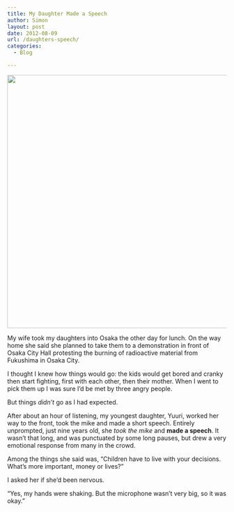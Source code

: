```yaml
---
title: My Daughter Made a Speech
author: Simon
layout: post
date: 2012-08-09
url: /daughters-speech/
categories:
  - Blog

---
```

[<img src="http://sidewalken.com/wp-content/uploads/2012/08/speech-580x580.jpg" alt="" title="speech" width="580" height="580" class="alignleft size-large wp-image-387" />][1]

My wife took my daughters into Osaka the other day for lunch. On the way home she said she planned to take them to a demonstration in front of Osaka City Hall protesting the burning of radioactive material from Fukushima in Osaka City.

I thought I knew how things would go: the kids would get bored and cranky then start fighting, first with each other, then their mother. When I went to pick them up I was sure I&#8217;d be met by three angry people.
  
But things _didn&#8217;t_ go as I had expected.

After about an hour of listening, my youngest daughter, Yuuri, worked her way to the front, took the mike and made a short speech. Entirely unprompted, just nine years old, she _took the mike_ and **made a speech**. It wasn&#8217;t that long, and was punctuated by some long pauses, but drew a very emotional response from many in the crowd.

Among the things she said was, &#8220;Children have to live with your decisions. What&#8217;s more important, money or lives?&#8221;

I asked her if she&#8217;d been nervous.

&#8220;Yes, my hands were shaking. But the microphone wasn&#8217;t very big, so it was okay.&#8221;

 [1]: http://sidewalken.com/wp-content/uploads/2012/08/speech.jpg